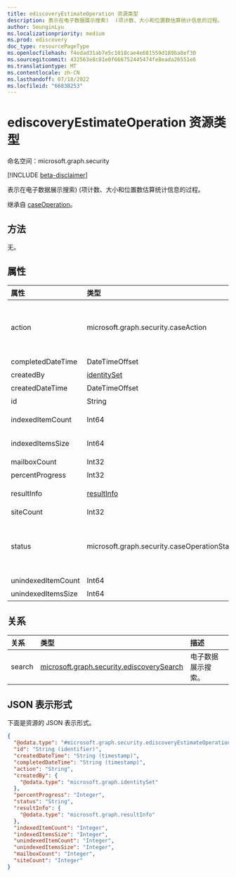 ```yaml
---
title: ediscoveryEstimateOperation 资源类型
description: 表示在电子数据展示搜索)  (项计数、大小和位置数估算统计信息的过程。
author: SeunginLyu
ms.localizationpriority: medium
ms.prod: ediscovery
doc_type: resourcePageType
ms.openlocfilehash: f4edad31ab7e5c1018cae4e681559d189ba8ef30
ms.sourcegitcommit: 432563e8c81e0f666752445474fe8eada26551e6
ms.translationtype: MT
ms.contentlocale: zh-CN
ms.lasthandoff: 07/18/2022
ms.locfileid: "66838253"
---
```

# <a name="ediscoveryestimateoperation-resource-type"></a>ediscoveryEstimateOperation 资源类型

命名空间：microsoft.graph.security

[!INCLUDE [beta-disclaimer](../../includes/beta-disclaimer.md)]

表示在电子数据展示搜索)  (项计数、大小和位置数估算统计信息的过程。

继承自 [caseOperation](../resources/security-caseoperation.md)。

## <a name="methods"></a>方法
无。
## <a name="properties"></a>属性
|属性|类型|说明|
|:---|:---|:---|
|action|microsoft.graph.security.caseAction| 操作表示的操作类型。 可能的值为：，`addToReviewSet``applyTags`，，`contentExport``convertToPdf`，`estimateStatistics`，`purgeData`|
|completedDateTime|DateTimeOffset|操作完成的日期和时间。 只读。 |
|createdBy|[identitySet](../resources/identityset.md)|创建操作的用户。 只读。 |
|createdDateTime|DateTimeOffset|操作开始的日期和时间。 只读。|
|id|String| 操作的 ID。 只读。|
|indexedItemCount|Int64|与内容查询匹配的 **搜索** 项的估计计数。|
|indexedItemsSize|Int64|与内容查询匹配的 **搜索** 项的估计大小。|
|mailboxCount|Int32|具有搜索命中次数的邮箱数。|
|percentProgress|Int32|操作的进度。 只读。 |
|resultInfo|[resultInfo](../resources/resultinfo.md)|包含成功和失败特定的结果信息。 |
|siteCount|Int32|具有搜索命中次数的邮箱数。|
|status|microsoft.graph.security.caseOperationStatus| 事例操作的状态。 可取值为：`notStarted`、`submissionFailed`、`running`、`succeeded`、`partiallySucceeded`、`failed`。|
|unindexedItemCount|Int64|集合的未表达项的估计计数。|
|unindexedItemsSize|Int64|集合的未表达项的估计大小。|

## <a name="relationships"></a>关系
|关系|类型|描述|
|:---|:---|:---|
|search|[microsoft.graph.security.ediscoverySearch](../resources/security-ediscoverysearch.md)|电子数据展示搜索。|

## <a name="json-representation"></a>JSON 表示形式
下面是资源的 JSON 表示形式。
<!-- {
  "blockType": "resource",
  "keyProperty": "id",
  "@odata.type": "microsoft.graph.security.ediscoveryEstimateOperation",
  "baseType": "microsoft.graph.security.caseOperation",
  "openType": false
}
-->
``` json
{
  "@odata.type": "#microsoft.graph.security.ediscoveryEstimateOperation",
  "id": "String (identifier)",
  "createdDateTime": "String (timestamp)",
  "completedDateTime": "String (timestamp)",
  "action": "String",
  "createdBy": {
    "@odata.type": "microsoft.graph.identitySet"
  },
  "percentProgress": "Integer",
  "status": "String",
  "resultInfo": {
    "@odata.type": "microsoft.graph.resultInfo"
  },
  "indexedItemCount": "Integer",
  "indexedItemsSize": "Integer",
  "unindexedItemCount": "Integer",
  "unindexedItemsSize": "Integer",
  "mailboxCount": "Integer",
  "siteCount": "Integer"
}
```

